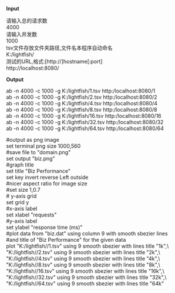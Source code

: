 **Input**

请输入总的请求数  
4000  
请输入并发数  
1000  
tsv文件存放文件夹路径,文件名本程序自动命名  
K:/lightfish/  
测试的URL,格式:[http://]hostname[:port]  
http://localhost:8080/   

**Output**  

ab -n 4000 -c 1000 -g K:/lightfish/1.tsv http:/localhost:8080/1  
ab -n 4000 -c 1000 -g K:/lightfish/2.tsv http:/localhost:8080/2  
ab -n 4000 -c 1000 -g K:/lightfish/4.tsv http:/localhost:8080/4  
ab -n 4000 -c 1000 -g K:/lightfish/8.tsv http:/localhost:8080/8  
ab -n 4000 -c 1000 -g K:/lightfish/16.tsv http:/localhost:8080/16  
ab -n 4000 -c 1000 -g K:/lightfish/32.tsv http:/localhost:8080/32  
ab -n 4000 -c 1000 -g K:/lightfish/64.tsv http:/localhost:8080/64    

  

\#output as png image  
set terminal png size 1000,560  
\#save file to "domain.png"  
set output "biz.png"  
\#graph title  
set title "Biz Performance"  
set key invert reverse Left outside  
\#nicer aspect ratio for image size  
\#set size 1,0.7  
\# y-axis grid  
set grid y  
\#x-axis label  
set xlabel "requests"  
\#y-axis label  
set ylabel "response time (ms)"  
\#plot data from "biz.dat" using column 9 with smooth sbezier lines  
\#and title of "Biz Performance" for the given data  
plot "K:/lightfish//1.tsv" using 9 smooth sbezier with lines title "1k",\  
"K:/lightfish//2.tsv" using 9 smooth sbezier with lines title "2k",\  
"K:/lightfish//4.tsv" using 9 smooth sbezier with lines title "4k",\  
"K:/lightfish//8.tsv" using 9 smooth sbezier with lines title "8k",\  
"K:/lightfish//16.tsv" using 9 smooth sbezier with lines title "16k",\  
"K:/lightfish//32.tsv" using 9 smooth sbezier with lines title "32k",\  
"K:/lightfish//64.tsv" using 9 smooth sbezier with lines title "64k"  

